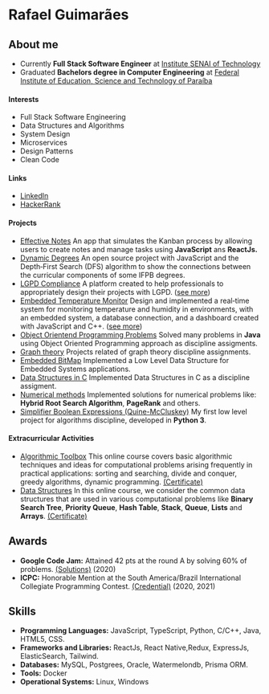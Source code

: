 
# Rafael Guimarães


## About me
- Currently **Full Stack Software Engineer** at [Institute SENAI of Technology](https://www.portaldaindustria.com.br/senai/)
- Graduated **Bachelors degree in Computer Engineering** at [Federal Institute of Education, Science and Technology of Paraíba](https://www.ifpb.edu.br/en)

#### Interests

- Full Stack Software Engineering
- Data Structures and Algorithms
- System Design 
- Microservices 
- Design Patterns
- Clean Code

#### Links

- [LinkedIn](https://www.linkedin.com/in/rafaelfigueredog/)
- [HackerRank](https://www.hackerrank.com/rafaelfigueredog)

#### Projects 

- [Effective Notes](https://effectivenotes.netlify.app/) An app that simulates the Kanban process by allowing users to create notes and manage tasks using **JavaScript** ans **ReactJs.**
- [Dynamic Degrees](https://dynamicdegrees.netlify.app/courses) An open source project with JavaScript and the Depth‑First Search (DFS) algorithm to show the connections between the curricular components of some IFPB degrees. 
- [LGPD Compliance](https://lgpdcompliance.com/#/) A platform created to help professionals to appropriately design their projects with LGPD. ([see more](https://github.com/LGPDCompliance))
- [Embedded Temperature Monitor](https://embedded-dashboad.netlify.app/) Design and implemented a real‑time system for monitoring temperature and humidity in environments, with an embedded system, a database connection, and a dashboard created with JavaScript and C++. ([see more](https://github.com/JoaocGuerra/SistemasEmbarcadosProjeto)) 
- [Object Orientend Programming Problems](https://github.com/rafaelfigueredog/ObjectOrientedProgramming) Solved many problems in **Java** using Object Oriented Programming approach as discipline assigments. 
- [Graph theory](https://github.com/rafaelfigueredog/Grafos) Projects related of graph theory discipline assignments.
- [Embedded BitMap](https://github.com/rafaelfigueredog/Bitmap) Implemented a Low Level Data Structure for Embedded Systems applications. 
- [Data Structures in C](https://github.com/rafaelfigueredog/DataStructures) Implemented Data Structures in C as a discipline assigment. 
- [Numerical methods](https://github.com/rafaelfigueredog/NumericalAnalysis) Implemented solutions for numerical problems like: **Hybrid Root Search Algorithm**, **PageRank** and others.
- [Simplifier Boolean Expressions (Quine-McCluskey)](https://github.com/rafaelfigueredog/Quine-McCluskey) My first low level project for algorithms discipline, developed in **Python 3**.


#### Extracurricular Activities

- [Algorithmic Toolbox](https://www.coursera.org/learn/algorithmic-toolbox) This online course covers basic algorithmic techniques and ideas for computational problems arising frequently in practical applications: sorting and searching, divide and conquer, greedy algorithms, dynamic programming. [(Certificate)](https://www.coursera.org/account/accomplishments/verify/5SX2EY4FBYGH)
- [Data Structures](https://www.coursera.org/learn/data-structures) In this online course, we consider the common data structures that are used in various computational problems like **Binary Search Tree**, **Priority Queue**, **Hash Table**, **Stack**, **Queue**, **Lists** and **Arrays**. [(Certificate)](https://www.coursera.org/account/accomplishments/verify/XBWRX5WQZ3RN)

## Awards 
- **Google Code Jam:** Attained 42 pts at the round A by solving 60% of problems. [(Solutions)](https://github.com/rafaelfigueredog/CodeJam) (2020)
- **ICPC:** Honorable Mention at the South America/Brazil International Collegiate Programming Contest. [(Credential)](https://icpc.global/ICPCID/JZNEIFNPZ9H4) (2020, 2021)

## Skills

- **Programming Languages:** JavaScript, TypeScript, Python, C/C++, Java, HTML5, CSS. 
- **Frameworks and Libraries:** ReactJs, React Native,Redux, ExpressJs, ElasticSearch, Tailwind. 
- **Databases:** MySQL, Postgrees, Oracle, Watermelondb, Prisma ORM.
- **Tools:** Docker
- **Operational Systems:** Linux, Windows
